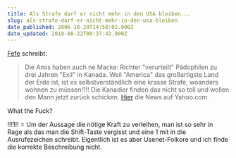 ```yaml
---
title: Als Strafe darf er nicht mehr in den USA bleiben...
slug: als-strafe-darf-er-nicht-mehr-in-den-usa-bleiben
date_published: 2006-10-29T14:58:02.000Z
date_updated: 2018-08-22T09:37:43.000Z
---
```


[Fefe](http://blog.fefe.de/?ts=bbbcffda) schreibt:

> Die Amis haben auch ne Macke: Richter "verurteilt" Pädophilen zu drei Jahren "Exil" in Kanada. Weil "America" das großartigste Land der Erde ist, ist es selbstverständlich eine krasse Strafe, woanders wohnen zu müssen!1!! Die Kanadier finden das nicht so toll und wollen den Mann jetzt zurück schicken. [Hier](http://news.yahoo.com/s/nm/20061026/od_uk_nm/oukoe_uk_crime_canada_usa_1) die News auf Yahoo.com

What the Fuck?

!!!1!! = Um der Aussage die nötige Kraft zu verleihen, man ist so sehr in Rage als das man die Shift-Taste vergisst und eine 1 mit in die Ausrufezeichen schreibt. Eigentlich ist es aber Usenet-Folkore und ich finde die korrekte Beschreibung nicht.
